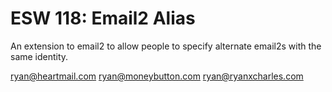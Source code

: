 ESW 118: Email2 Alias
====================

An extension to email2 to allow people to specify alternate email2s with the
same identity.

ryan@heartmail.com
ryan@moneybutton.com
ryan@ryanxcharles.com